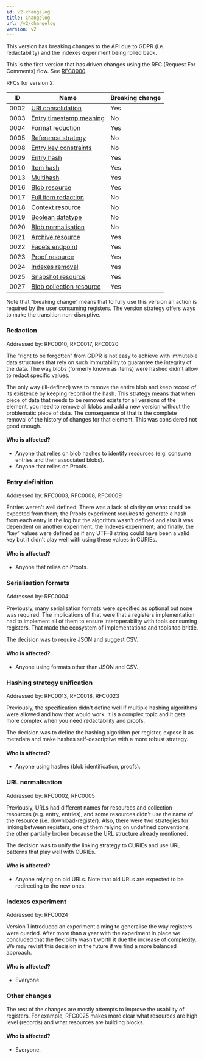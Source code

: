 ```yaml
---
id: v2-changelog
title: Changelog
url: /v2/changelog
version: v2
---
```


This version has breaking changes to the API due to GDPR (i.e. redactability)
and the indexes experiment being rolled back.

This is the first version that has driven changes using the RFC (Request For
Comments) flow. See
[RFC0000](https://github.com/openregister/registers-rfcs/blob/master/content/rfc-process/index.md).

RFCs for version 2:

|ID|Name|Breaking change|
|-|-|-|
|0002|[URI consolidation](https://github.com/openregister/registers-rfcs/blob/master/content/uri-consolidation/index.md)|Yes|
|0003|[Entry timestamp meaning](https://github.com/openregister/registers-rfcs/blob/master/content/meaning-of-entry-timestamp/index.md)|No|
|0004|[Format reduction](https://github.com/openregister/registers-rfcs/blob/master/content/format-reduction/index.md)|Yes|
|0005|[Reference strategy](https://github.com/openregister/registers-rfcs/blob/master/content/reference-strategy/index.md)|No|
|0008|[Entry key constraints](https://github.com/openregister/registers-rfcs/blob/master/content/entry-key-constraints/index.md)|No|
|0009|[Entry hash](https://github.com/openregister/registers-rfcs/blob/master/content/entry-hash/index.md)|Yes|
|0010|[Item hash](https://github.com/openregister/registers-rfcs/blob/master/content/item-hash/index.md)|Yes|
|0013|[Multihash](https://github.com/openregister/registers-rfcs/blob/master/content/multihash/index.md)|Yes|
|0016|[Blob resource](https://github.com/openregister/registers-rfcs/blob/master/content/blob-resource/index.md)|Yes|
|0017|[Full item redaction](https://github.com/openregister/registers-rfcs/blob/master/content/full-item-redacted/index.md)|No|
|0018|[Context resource](https://github.com/openregister/registers-rfcs/blob/master/content/context-resource/index.md)|No|
|0019|[Boolean datatype](https://github.com/openregister/registers-rfcs/blob/master/content/boolean-datatype/index.md)|No|
|0020|[Blob normalisation](https://github.com/openregister/registers-rfcs/blob/master/content/blob-normalisation/index.md)|No|
|0021|[Archive resource](https://github.com/openregister/registers-rfcs/blob/master/content/archive-resource/index.md)|Yes|
|0022|[Facets endpoint](https://github.com/openregister/registers-rfcs/blob/master/content/facets-endpoint/index.md)|Yes|
|0023|[Proof resource](https://github.com/openregister/registers-rfcs/blob/master/content/proof-resource/index.md)|Yes|
|0024|[Indexes removal](https://github.com/openregister/registers-rfcs/blob/master/content/indexes-removal/index.md)|Yes|
|0025|[Snapshot resource](https://github.com/openregister/registers-rfcs/blob/master/content/snapshot-resource/index.md)|Yes|
|0027|[Blob collection resource](https://github.com/openregister/registers-rfcs/blob/master/content/blob-collection-resource/index.md)|Yes|

Note that “breaking change” means that to fully use this version an action is
required by the user consuming registers. The version strategy offers ways to
make the transition non-disruptive.

### Redaction

Addressed by: RFC0010, RFC0017, RFC0020

The “right to be forgotten” from GDPR is not easy to achieve with immutable
data structures that rely on such immutability to guarantee the integrity of
the data. The way blobs (formerly known as items) were hashed didn't allow to
redact specific values.

The only way (ill-defined) was to remove the entire blob and keep record of
its existence by keeping record of the hash. This strategy means that when piece
of data that needs to be removed exists for all versions of the element, you
need to remove all blobs and add a new version without the problematic piece
of data. The consequence of that is the complete removal of the history of
changes for that element. This was considered not good enough.

#### Who is affected?

* Anyone that relies on blob hashes to identify resources (e.g. consume entries
and their associated blobs).
* Anyone that relies on Proofs.

### Entry definition

Addressed by: RFC0003, RFC0008, RFC0009

Entries weren't well defined. There was a lack of clarity on what
could be expected from them; the Proofs experiment requires to generate a hash
from each entry in the log but the algorithm wasn't defined and also it was
dependent on another experiment, the Indexes experiment; and finally, the
“key” values were defined as if any UTF-8 string could have been a valid key
but it didn't play well with using these values in CURIEs.

#### Who is affected?

* Anyone that relies on Proofs.

### Serialisation formats

Addressed by: RFC0004

Previously, many serialisation formats were specified as optional but none was
required. The implications of that were that a registers implementation had to
implement all of them to ensure interoperability with tools consuming
registers. That made the ecosystem of implementations and tools too brittle.

The decision was to require JSON and suggest CSV.

#### Who is affected?

* Anyone using formats other than JSON and CSV.

### Hashing strategy unification

Addressed by: RFC0013, RFC0018, RFC0023

Previously, the specification didn't define well if multiple hashing
algorithms were allowed and how that would work. It is a complex topic and it
gets more complex when you need redactability and proofs.

The decision was to define the hashing algorithm per register, expose it as
metadata and make hashes self-descriptive with a more robust strategy.

#### Who is affected?

* Anyone using hashes (blob identification, proofs).

### URL normalisation

Addressed by: RFC0002, RFC0005

Previously, URLs had different names for resources and collection resources
(e.g. entry, entries), and some resources didn't use the name of the resource
(i.e. download-register). Also, there were two strategies for linking between
registers, one of them relying on undefined conventions, the other partially
broken because the URL structure already mentioned.

The decision was to unify the linking strategy to CURIEs and use URL patterns
that play well with CURIEs.

#### Who is affected?

* Anyone relying on old URLs. Note that old URLs are expected to be
  redirecting to the new ones.

### Indexes experiment

Addressed by: RFC0024

Version 1 introduced an experiment aiming to generalise the way registers
were queried. After more than a year with the experiment in place we concluded
that the flexibility wasn't worth it due the increase of complexity. We may
revisit this decision in the future if we find a more balanced approach.

#### Who is affected?

* Everyone.

### Other changes

The rest of the changes are mostly attempts to improve the usability of
registers. For example, RFC0025 makes more clear what resources are high level
(records) and what resources are building blocks.

#### Who is affected?

* Everyone.
